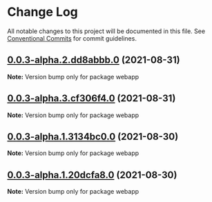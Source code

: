 # Change Log

All notable changes to this project will be documented in this file.
See [Conventional Commits](https://conventionalcommits.org) for commit guidelines.

## [0.0.3-alpha.2.dd8abbb.0](https://github.com/xenyal/monorepo-packaging/compare/webapp@0.0.3-alpha.3.cf306f4.0...webapp@0.0.3-alpha.2.dd8abbb.0) (2021-08-31)

**Note:** Version bump only for package webapp





## [0.0.3-alpha.3.cf306f4.0](https://github.com/xenyal/monorepo-packaging/compare/webapp@0.0.3-alpha.1.3134bc0.0...webapp@0.0.3-alpha.3.cf306f4.0) (2021-08-31)

**Note:** Version bump only for package webapp





## [0.0.3-alpha.1.3134bc0.0](https://github.com/xenyal/monorepo-packaging/compare/webapp@0.0.3-alpha.1.20dcfa8.0...webapp@0.0.3-alpha.1.3134bc0.0) (2021-08-30)

**Note:** Version bump only for package webapp





## [0.0.3-alpha.1.20dcfa8.0](https://github.com/xenyal/monorepo-packaging/compare/webapp@0.0.2...webapp@0.0.3-alpha.1.20dcfa8.0) (2021-08-30)

**Note:** Version bump only for package webapp
